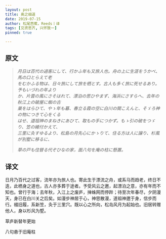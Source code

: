```yaml
---
layout: post
title: 奥之细道
date: 2019-07-15
author: 松尾芭蕉，Reeds丨译
tags: [见贤思齐, 兴怀致一]
pinned: true

---
```


##   原文

> *月日は百代の過客にして、行かふ年も又旅人也。舟の上に生涯をうかべ、馬の口とらえて老  
をむかふる物は、日々旅にして旅を栖とす。古人も多く旅に死せるあり。予もいづれの年より  
か、片雲の風にさそはれて、漂泊の思ひやまず、海浜にさすらへ、去年の秋江上の破屋に蜘の古  
巣をはらひて、やゝ年も暮、春立る霞の空に白川の関こえんと、そゞろ神の物につきて心をくる  
はせ、道祖神のまねきにあひて、取もの手につかず。もゝ引の破をつゞり、笠の緒付かえて、  
三里に灸すゆるより、松島の月先心にかゝりて、住る方は人に譲り、杉風が別墅に移るに、*
>
> *草の戸も住替る代ぞひなの家，面八句を庵の柱に懸置。*

   

## 译文

日月乃百代之过客，流年亦为旅人也。寄此生于漂流之舟，或系马而趋老，终日不迭，此栖身之道也，古人亦多葬于途者。予受风云之邀，起漂泊之意，亦有年而不知也。曾行于海；去年秋，入江上之废庐，掸蛛网而停跸；待至次年春尽，夕阴漫天，身已在白川关之后矣。如漫步神居于心，神思散漫，道祖神邀于身，信步而行。裰旧履，系新笠，灸于三里穴。既以心之所向，松岛风月为起始也。旧居转赠他人，身以杉风为墅。

草庐新替年更始

八句悬于旧庵柱